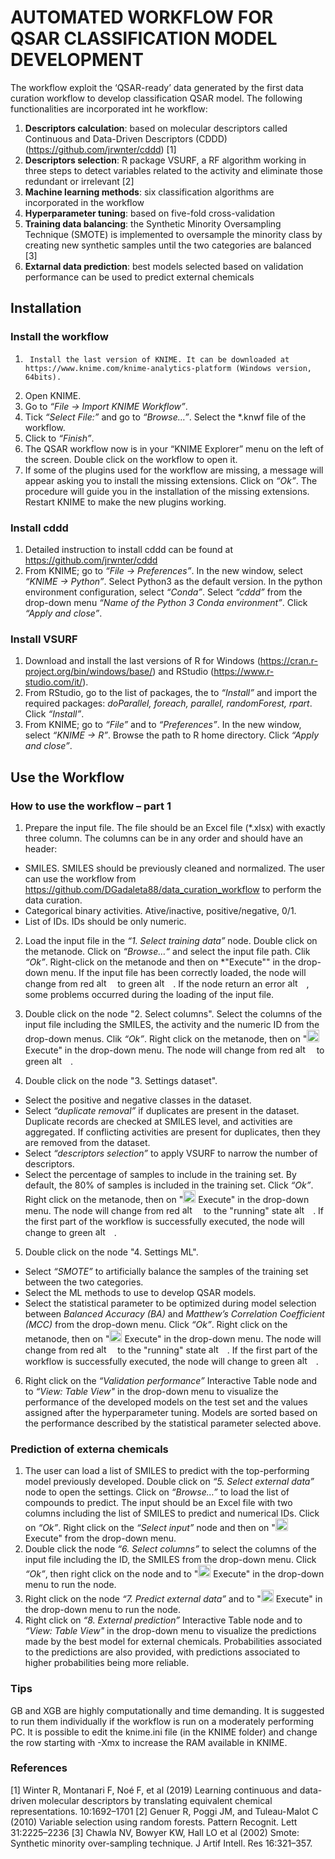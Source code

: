 # AUTOMATED WORKFLOW FOR QSAR CLASSIFICATION MODEL DEVELOPMENT

The workflow exploit the ‘QSAR-ready’ data generated by the first data curation workflow to develop classification QSAR model. The following functionalities are incorporated int he workflow: 
1) **Descriptors calculation**: based on molecular descriptors called Continuous and Data-Driven Descriptors (CDDD) (https://github.com/jrwnter/cddd) [1]
2) **Descriptors selection**: R package VSURF, a RF algorithm working in three steps to detect variables related to the activity and eliminate those redundant or irrelevant [2] 
3) **Machine learning methods**: six classification algorithms are incorporated in the workflow
4) **Hyperparameter tuning**: based on five-fold cross-validation
5) **Training data balancing**: the Synthetic Minority Oversampling Technique (SMOTE) is implemented to oversample the minority class by creating new synthetic samples until the two categories are balanced [3]
6) **Extarnal data prediction**: best models selected based on validation performance can be used to predict external chemicals


## Installation

### Install the workflow
1.      Install the last version of KNIME. It can be downloaded at https://www.knime.com/knime-analytics-platform (Windows version, 64bits).
2.	Open KNIME.
3.	Go to *“File -> Import KNIME Workflow”*.
4.	Tick *“Select File:”* and go to *“Browse…”*. Select the *.knwf file of the workflow.
5.	Click to *“Finish”*. 
6.	The QSAR workflow now is in your “KNIME Explorer” menu on the left of the screen. Double click on the workflow to open it.
7.	If some of the plugins used for the workflow are missing, a message will appear asking you to install the missing extensions. Click on *“Ok”*. The procedure will guide you in the installation of the missing extensions. Restart KNIME to make the new plugins working.

### Install cddd
1.	Detailed instruction to install cddd can be found at https://github.com/jrwnter/cddd
2.	From KNIME; go to *“File -> Preferences”*. In the new window, select *“KNIME -> Python”*. Select Python3 as the default version. In the python environment configuration, select *“Conda”*. Select *“cddd”* from the drop-down menu *“Name of the Python 3 Conda environment”*. Click *“Apply and close”*.

### Install VSURF
1.	Download and install the last versions of R for Windows (https://cran.r-project.org/bin/windows/base/) and RStudio (https://www.r-studio.com/it/).
2.	From RStudio, go to the list of packages, the to *“Install”* and import the required packages: *doParallel, foreach, parallel, randomForest, rpart*. Click *“Install”*.
3.	From KNIME; go to *“File”* and to *“Preferences”*. In the new window, select *“KNIME -> R”*. Browse the path to R home directory. Click *“Apply and close”*.


## Use the Workflow

### How to use the workflow – part 1
1.	Prepare the input file. The file should be an Excel file (*.xlsx) with exactly three column. The columns can be in any order and should have an header:
  - SMILES. SMILES should be previously cleaned and normalized. The user can use the workflow from https://github.com/DGadaleta88/data_curation_workflow to perform the data curation. 
  - Categorical binary activities. Ative/inactive, positive/negative, 0/1.
  - List of IDs. IDs should be only numeric.

2.	Load the input file in the *“1. Select training data”* node. Double click on the metanode. Click on *“Browse…“* and select the input file path. Clik *“Ok”*. Right-click on the metanode and then on *"Execute"" in the drop-down menu. If the input file has been correctly loaded, the node will change from red <img src="https://drive.google.com/uc?id=1plZcqFt1GA6ITUJPAmCrvnx_lfijgJYT" alt="alt text" width="30" height="15"> to green <img src="https://drive.google.com/uc?id=1nQHbYya0A9MksQKUKIoUtboMduuqnhmR" alt="alt text" width="30" height="15">. If the node return an error <img src="https://drive.google.com/uc?id=1F1sRAttzeC2iDO9Vww0qBOCLtgwKx8cC" alt="alt text" width="30" height="15">, some problems occurred during the loading of the input file.

3.	Double click on the node "2. Select columns". Select the columns of the input file including the SMILES, the activity and the numeric ID from the drop-down menus. Clik *“Ok”*. Right click on the metanode, then on "<img src="https://drive.google.com/uc?id=1i-FU-Z8GCLbQ2-R64MeriohDkauqKySg" alt="alt text" width="20" height="20"> Execute" in the drop-down menu. The node will change from red <img src="https://drive.google.com/uc?id=1plZcqFt1GA6ITUJPAmCrvnx_lfijgJYT" alt="alt text" width="30" height="15"> to green <img src="https://drive.google.com/uc?id=1nQHbYya0A9MksQKUKIoUtboMduuqnhmR" alt="alt text" width="30" height="15">.

4.	Double click on the node "3. Settings dataset". 
 - Select the positive and negative classes in the dataset.
 - Select *“duplicate removal”* if duplicates are present in the dataset. Duplicate records are checked at SMILES level, and activities are aggregated. If conflicting activities are present for duplicates, then they are removed from the dataset.
 - Select *“descriptors selection”* to apply VSURF to narrow the number of descriptors.
 - Select the percentage of samples to include in the training set. By default, the 80% of samples is included in the training set.
Click *“Ok”*. Right click on the metanode, then on "<img src="https://drive.google.com/uc?id=1i-FU-Z8GCLbQ2-R64MeriohDkauqKySg" alt="alt text" width="20" height="20"> Execute" in the drop-down menu. The node will change from red <img src="https://drive.google.com/uc?id=1plZcqFt1GA6ITUJPAmCrvnx_lfijgJYT" alt="alt text" width="30" height="15"> to the "running" state <img src="https://drive.google.com/uc?id=1V1Rkzz9Al7XXmLAnd-goz8_6wCqzfp_7" alt="alt text" width="30" height="15">. If the first part of the workflow is successfully executed, the node will change to green <img src="https://drive.google.com/uc?id=1nQHbYya0A9MksQKUKIoUtboMduuqnhmR" alt="alt text" width="30" height="15">.

5.	Double click on the node "4. Settings ML". 
 - Select *“SMOTE”* to artificially balance the samples of the training set between the two categories.
 - Select the ML methods to use to develop QSAR models.
 - Select the statistical parameter to be optimized during model selection between *Balanced Accuracy (BA)* and *Matthew’s Correlation Coefficient (MCC)* from the drop-down menu. 
Click *“Ok”*. Right click on the metanode, then on "<img src="https://drive.google.com/uc?id=1i-FU-Z8GCLbQ2-R64MeriohDkauqKySg" alt="alt text" width="20" height="20"> Execute" in the drop-down menu. The node will change from red <img src="https://drive.google.com/uc?id=1plZcqFt1GA6ITUJPAmCrvnx_lfijgJYT" alt="alt text" width="30" height="15"> to the "running" state <img src="https://drive.google.com/uc?id=1V1Rkzz9Al7XXmLAnd-goz8_6wCqzfp_7" alt="alt text" width="30" height="15">. If the first part of the workflow is successfully executed, the node will change to green <img src="https://drive.google.com/uc?id=1nQHbYya0A9MksQKUKIoUtboMduuqnhmR" alt="alt text" width="30" height="15">.

6.	Right click on the *“Validation performance”* Interactive Table node and to *“View: Table View"* in the drop-down menu to visualize the performance of the developed models on the test set and the values assigned after the hyperparameter tuning. Models are sorted based on the performance described by the statistical parameter selected above.

### Prediction of externa chemicals

1.	The user can load a list of SMILES to predict with the top-performing model previously developed. Double click on *“5. Select external data”* node to open the settings. Click on *“Browse…”* to load the list of compounds to predict. The input should be an Excel file with two columns including the list of SMILES to predict and numerical IDs. Click on *“Ok”*. Right click on the *“Select input”* node and then on "<img src="https://drive.google.com/uc?id=1i-FU-Z8GCLbQ2-R64MeriohDkauqKySg" alt="alt text" width="20" height="20"> Execute" from the drop-down menu. 
2.	Double click the node *“6. Select columns”* to select the columns of the input file including the ID, the SMILES from the drop-down menu. Click *“Ok”*, then right click on the node and to "<img src="https://drive.google.com/uc?id=1i-FU-Z8GCLbQ2-R64MeriohDkauqKySg" alt="alt text" width="20" height="20"> Execute" in the drop-down menu to run the node. 
3.	Right click on the node *“7. Predict external data”* and to "<img src="https://drive.google.com/uc?id=1i-FU-Z8GCLbQ2-R64MeriohDkauqKySg" alt="alt text" width="20" height="20"> Execute" in the drop-down menu to run the node. 
4.	Right click on *“8. External prediction”* Interactive Table node and to *“View: Table View"* in the drop-down menu to visualize the predictions made by the best model for external chemicals. Probabilities associated to the predictions are also provided, with predictions associated to higher probabilities being more reliable.

### Tips

GB and XGB are highly computationally and time demanding. It is suggested to run them individually if the workflow is run on a moderately performing PC. It is possible to edit the knime.ini file (in the KNIME folder) and change the row starting with -Xmx to increase the RAM available in KNIME.

### References

[1] Winter R, Montanari F, Noé F, et al (2019) Learning continuous and data-driven molecular descriptors by translating equivalent chemical representations. 10:1692–1701
[2] Genuer R, Poggi JM, and Tuleau-Malot C (2010) Variable selection using random forests. Pattern Recognit. Lett 31:2225–2236
[3] Chawla NV, Bowyer KW, Hall LO et al (2002) Smote: Synthetic minority over-sampling technique. J Artif Intell. Res 16:321–357. 
